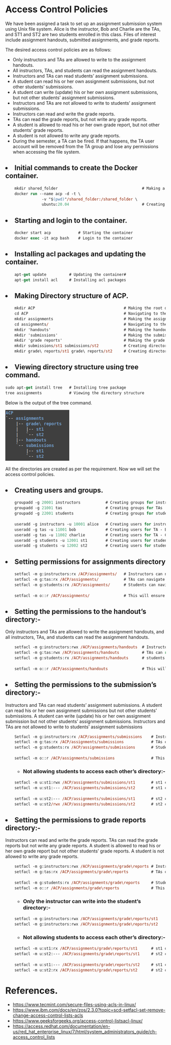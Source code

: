 # Access Control Policies

We have been assigned a task to set up an assignment submission system using Unix file system. Alice is the instructor, Bob and Charlie are the TAs, and ST1 and ST2 are two students enrolled in this class. Files of interest include assignment handouts, submitted assignments, and grade reports.  
   
The desired access control policies are as follows:
* Only instructors and TAs are allowed to write to the assignment handouts.
* All instructors, TAs, and students can read the assignment handouts.
* Instructors and TAs can read students’ assignment submissions.
* A student can read his or her own assignment submissions, but not other students’ submissions.
* A student can write (update) his or her own assignment submissions, but not other students’ assignment submissions.
* Instructors and TAs are not allowed to write to students’ assignment submissions.
* Instructors can read and write the grade reports.
* TAs can read the grade reports, but not write any grade reports.
* A student is allowed to read his or her own grade report, but not other students’ grade reports.
* A student is not allowed to write any grade reports.
* During the semester, a TA can be fired. If that happens, the TA user account will be removed from the TA group and lose any permissions when accessing the file system.

## <li> Initial commands to create the Docker container.
```ps 
    mkdir shared_folder                                     # Making a shared folder to share between host and container.
    docker run --name acp -d -t \   
                -v "$(pwd)"/shared_folder:/shared_folder \
                ubuntu:20.04                                # Creating the container.
```

## <li> Starting and login to the container.
```ps 
    docker start acp            # Starting the container
    docker exec -it acp bash    # Login to the container
``` 

## <li>Installing acl packages and updating the container.
```ps
    apt-get update          # Updating the container#  
    apt-get install acl     # Installing acl packages
```

## <li>Making Directory structure of ACP.
```ps
    mkdir ACP                                       # Making the root directory
    cd ACP                                          # Navigating to the root directory
    mkdir assignments                               # Making the assignments directory
    cd assignments/                                 # Navigating to the assignments directory
    mkdir 'handouts'                                # Making the handouts directory
    mkdir 'submissions'                             # Making the submissions directory
    mkdir 'grade reports'                           # Making the grade reports directory
    mkdir submissions/st1 submissions/st2           # Creating directories for students submissions
    mkdir grade\ reports/st1 grade\ reports/st2     # Creating directories for students grade reports
```

## <li>Viewing directory structure using tree command.
```ps
sudo apt-get install tree   # Installing tree package
tree assignments            # Viewing the directory structure
```
Below is the output of the tree command.

![image](directory%20structure.png)

All the directories are created as per the requirement. Now we will set the access control policies.

## <li>Creating users and groups.
```ps
    groupadd -g 20001 instructors           # Creating groups for instructors
    groupadd -g 21001 tas                   # Creating groups for TAs
    groupadd -g 22001 students              # Creating groups for students

    useradd -g instructors -u 10001 alice   # Creating users for instructor - Alice
    useradd -g tas -u 11001 bob             # Creating users for TA - Bob
    useradd -g tas -u 11002 charlie         # Creating users for TA - Charlie
    useradd -g students -u 12001 st1        # Creating users for student - ST1
    useradd -g students -u 12002 st2        # Creating users for student - ST2
```

## <li>Setting permissions for assignments directory
```ps
    setfacl -m g:instructors:rx /ACP/assignments/   # Instructors can navigate to the assignments directory
    setfacl -m g:tas:rx /ACP/assignments/           # TAs can navigate to the assignments directory
    setfacl -m g:students:rx /ACP/assignments/      # Students can navigate to the assignments directory

    setfacl -m o::r /ACP/assignments/               # This will ensure anyone else is not able to access the directory.
```

## <li>Setting the permissions to the handout’s directory:-
Only instructors and TAs are allowed to write the assignment handouts, and all instructors, TAs, and students can read the assignment handouts.

```ps
    setfacl -m g:instructors:rwx /ACP/assignments/handouts  # Instructor can read and write to the handouts directory
    setfacl -m g:tas:rwx /ACP/assignments/handouts          # TAs can read and write to the handouts directory
    setfacl -m g:students:rx /ACP/assignments/handouts      # students can only read the handouts directory
    
    setfacl -m o::r /ACP/assignments/handouts               # This will ensure anyone else is not able to access the directory.
```

## <li> Setting the permissions to the submission’s directory:-

Instructors and TAs can read students’ assignment submissions. A student can read his or her 
own assignment submissions but not other students’ submissions. A student can write (update) 
his or her own assignment submission but not other students’ assignment submissions.
Instructors and TAs are not allowed to write to students’ assignment submissions

```ps
    Setfacl -m g:instructors:rx /ACP/assignments/submissions    # Instructors can read students’ assignment submissions.
    setfacl -m g:tas:rx /ACP/assignments/submissions            # TAs can read students’ assignment submissions.
    setfacl -m g:students:rx /ACP/assignments/submissions       # Students can navigate to submissions folder but cannot create a new directory within it.
    
    setfacl -m o::r /ACP/assignments/submissions                # This will ensure anyone else is not able to access the directory.
```
### <ul><ul><li> Not allowing students to access each other’s directory:-
```ps
    setfacl -m u:st1:rwx /ACP/assignments/submissions/st1       # st1 can read and write to his own directory
    setfacl -m u:st1:--- /ACP/assignments/submissions/st2       # st1 cannot access st2’s directory
    
    setfacl -m u:st2:--- /ACP/assignments/submissions/st1       # st2 cannot access st1’s directory
    setfacl -m u:st2/rwx /ACP/assignments/submissions/st2       # st2 can read and write to his own directory
```
## <li>Setting the permissions to grade reports directory:-

Instructors can read and write the grade reports. TAs can read the grade reports but not write 
any grade reports. A student is allowed to read his or her own grade report but not other students’ grade reports. A student is not allowed to write any grade reports.

```ps
    setfacl -m g:instructors:rwx /ACP/assignments/grade\reports # Instructors can read and write the grade reports.
    setfacl -m g:tas:rx /ACP/assignments/grade\reports          # TAs can read the grade reports but not write any grade reports.
    
    setfacl -m g:students:rx /ACP/assignments/grade\reports     # Students can read their own grade reports but not other students’ grade reports.
    setfacl -m o::r /ACP/assignments/grade\reports              # This will ensure anyone else is not able to access the directory.
```
### <ul><ul><li>Only the instructor can write into the student’s directory:-
```ps
    setfacl -m g:instructors:rwx /ACP/assignments/grade\reports/st1     # Instructors can read and write the grade reports.
    setfacl -m g:instructors:rwx /ACP/assignments/grade\reports/st2     # Instructors can read and write the grade reports.
```

### <ul><ul><li> Not allowing students to access each other’s directory:-
```ps  
    setfacl -m u:st1:rx /ACP/assignments/grade\reports/st1      # st1 can read his own grade report
    setfacl -m u:st2:--- /ACP/assignments/grade\reports/st1     # st2 cannot access st1’s directory
    
    setfacl -m u:st1:--- /ACP/assignments/grade\reports/st2     # st1 cannot access st2’s directory
    setfacl -m u:st2:rx /ACP/assignments/grade\reports/st2      # st2 can read his own grade report
```

# References.

* https://www.tecmint.com/secure-files-using-acls-in-linux/ 
* https://www.ibm.com/docs/en/zos/2.3.0?topic=scd-setfacl-set-remove-change-access-control-lists-acls
*  https://www.geeksforgeeks.org/access-control-listsacl-linux/
*  https://access.redhat.com/documentation/en-us/red_hat_enterprise_linux/7/html/system_administrators_guide/ch-access_control_lists